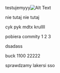 testujemyyy![Alt Text](https://picsum.photos/id/8/200/300)

nie tutaj nie tutaj 

cyk pyk mdtx krullll


pobiera commity 1 2 3


dsadass  


buck 1100
22222

sprawdzamy
lakersi sso